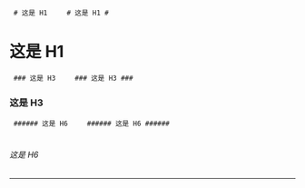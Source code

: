 <code> # 这是 H1 </code>    
<code> # 这是 H1 #</code>    
# 这是 H1 

<code> ### 这是 H3 </code>    
<code> ### 这是 H3 ### </code>    
### 这是 H3

<code> ###### 这是 H6 </code>    
<code> ###### 这是 H6 ###### </code>    
###### 这是 H6

----------------------------------------
